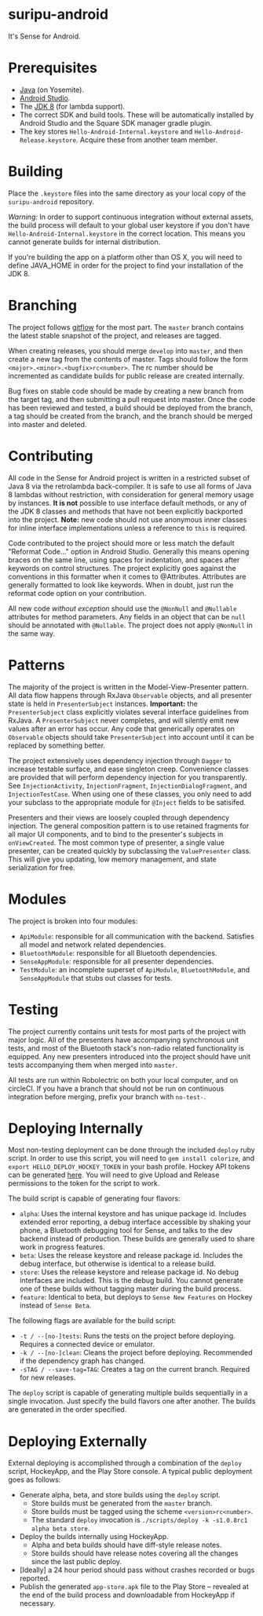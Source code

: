 suripu-android
==============

It's Sense for Android.

Prerequisites
=============

- [Java](http://support.apple.com/kb/DL1572) (on Yosemite).
- [Android Studio](http://developer.android.com/sdk/index.html).
- The [JDK 8](http://www.oracle.com/technetwork/java/javase/downloads/jdk8-downloads-2133151.html) (for lambda support).
- The correct SDK and build tools. These will be automatically installed by Android Studio and the Square SDK manager gradle plugin.
- The key stores `Hello-Android-Internal.keystore` and `Hello-Android-Release.keystore`. Acquire these from another team member.

Building
========

Place the `.keystore` files into the same directory as your local copy of the `suripu-android` repository.

_Warning:_ In order to support continuous integration without external assets, the build process will default to your global user keystore if you don't have `Hello-Android-Internal.keystore` in the correct location. This means you cannot generate builds for internal distribution.

If you're building the app on a platform other than OS X, you will need to define JAVA_HOME in order for the project to find your installation of the JDK 8.

Branching
=========

The project follows [gitflow](https://www.atlassian.com/git/tutorials/comparing-workflows/gitflow-workflow) for the most part. The `master` branch contains the latest stable snapshot of the project, and releases are tagged.

When creating releases, you should merge `develop` into `master`, and then create a new tag from the contents of master. Tags should follow the form `<major>.<minor>.<bugfix>rc<number>`. The rc number should be incremented as candidate builds for public release are created internally.

Bug fixes on stable code should be made by creating a new branch from the target tag, and then submitting a pull request into master. Once the code has been reviewed and tested, a build should be deployed from the branch, a tag should be created from the branch, and the branch should be merged into master and deleted.

Contributing
============

All code in the Sense for Android project is written in a restricted subset of Java 8 via the retrolambda back-compiler. It is safe to use all forms of Java 8 lambdas without restriction, with consideration for general memory usage by instances. __It is not__ possible to use interface default methods, or any of the JDK 8 classes and methods that have not been explicitly backported into the project. __Note:__ new code should not use anonymous inner classes for inline interface implementations unless a reference to `this` is required.

Code contributed to the project should more or less match the default "Reformat Code…" option in Android Studio. Generally this means opening braces on the same line, using spaces for indentation, and spaces after keywords on control structures. The project explicitly goes against the conventions in this formatter when it comes to @Attributes. Attributes are generally formatted to look like keywords. When in doubt, just run the reformat code option on your contribution.

All new code _without exception_ should use the `@NonNull` and `@Nullable` attributes for method parameters. Any fields in an object that can be `null` should be annotated with `@Nullable`. The project does not apply `@NonNull` in the same way.

Patterns
========

The majority of the project is written in the Model-View-Presenter pattern. All data flow happens through RxJava `Observable` objects, and all presenter state is held in `PresenterSubject` instances. __Important:__ the `PresenterSubject` class explicitly violates several interface guidelines from RxJava. A `PresenterSubject` never completes, and will silently emit new values after an error has occur. Any code that generically operates on `Observable` objects should take `PresenterSubject` into account until it can be replaced by something better. 

The project extensively uses dependency injection through `Dagger` to increase testable surface, and ease singleton creep. Convenience classes are provided that will perform dependency injection for you transparently. See `InjectionActivity`, `InjectionFragment`, `InjectionDialogFragment`, and `InjectionTestCase`. When using one of these classes, you only need to add your subclass to the appropriate module for `@Inject` fields to be satisifed.

Presenters and their views are loosely coupled through dependency injection. The general composition pattern is to use retained fragments for all major UI components, and to bind to the presenter's subjects in `onViewCreated`. The most common type of presenter, a single value presenter, can be created quickly by subclassing the `ValuePresenter` class. This will give you updating, low memory management, and state serialization for free.

Modules
=======

The project is broken into four modules:

- `ApiModule`: responsible for all communication with the backend. Satisfies all model and network related dependencies.
- `BluetoothModule`: responsible for all Bluetooth dependencies.
- `SenseAppModule`: responsible for all presenter dependencies.
- `TestModule`: an incomplete superset of `ApiModule`, `BluetoothModule`, and `SenseAppModule` that stubs out classes for tests.

Testing
=======

The project currently contains unit tests for most parts of the project with major logic. All of the presenters have accompanying synchronous unit tests, and most of the Bluetooth stack's non-radio related functionality is equipped. Any new presenters introduced into the project should have unit tests accompanying them when merged into `master`.

All tests are run within Robolectric on both your local computer, and on circleCI. If you have a branch that should not be run on continuous integration before merging, prefix your branch with `no-test-`.

Deploying Internally
====================

Most non-testing deployment can be done through the included `deploy` ruby script. In order to use this script, you will need to `gem install colorize`, and `export HELLO_DEPLOY_HOCKEY_TOKEN` in your bash profile. Hockey API tokens can be generated [here](https://rink.hockeyapp.net/manage/auth_tokens). You will need to give Upload and Release permissions to the token for the script to work.

The build script is capable of generating four flavors:

- `alpha`: Uses the internal keystore and has unique package id. Includes extended error reporting, a debug interface accessible by shaking your phone, a Bluetooth debugging tool for Sense, and talks to the dev backend instead of production. These builds are generally used to share work in progress features.
- `beta`: Uses the release keystore and release package id. Includes the debug interface, but otherwise is identical to a release build.
- `store`: Uses the release keystore and release package id. No debug interfaces are included. This is the debug build. You cannot generate one of these builds without tagging master during the build process.
- `feature`: Identical to beta, but deploys to `Sense New Features` on Hockey instead of `Sense Beta`.

The following flags are available for the build script:

- `-t / --[no-]tests`: Runs the tests on the project before deploying. Requires a connected device or emulator.
- `-k / --[no-]clean`: Cleans the project before deploying. Recommended if the dependency graph has changed.
- `-sTAG / --save-tag=TAG`: Creates a tag on the current branch. Required for new releases.

The `deploy` script is capable of generating multiple builds sequentially in a single invocation. Just specify the build flavors one after another. The builds are generated in the order specified.

Deploying Externally
====================

External deploying is accomplished through a combination of the `deploy` script, HockeyApp, and the Play Store console. A typical public deployment goes as follows:

- Generate alpha, beta, and store builds using the `deploy` script.
	- Store builds must be generated from the `master` branch.
	- Store builds must be tagged using the scheme `<version>rc<number>`.
	- The standard `deploy` invocation is `./scripts/deploy -k -s1.0.8rc1 alpha beta store`.
- Deploy the builds internally using HockeyApp.
	- Alpha and beta builds should have diff-style release notes.
	- Store builds should have release notes covering all the changes since the last public deploy.
- [Ideally] a 24 hour period should pass without crashes recorded or bugs reported.
- Publish the generated `app-store.apk` file to the Play Store – revealed at the end of the build process and downloadable from HockeyApp if necessary.
